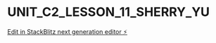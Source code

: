 # UNIT_C2_LESSON_11_SHERRY_YU

[Edit in StackBlitz next generation editor ⚡️](https://stackblitz.com/~/github.com/Sherryy8/UNIT_C2_LESSON_11_SHERRY_YU)
